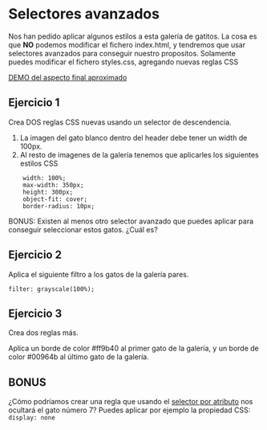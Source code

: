 # Selectores avanzados

Nos han pedido aplicar algunos estilos a esta galería de gatitos.
La cosa es que **NO** podemos modificar el fichero index.html, y tendremos que usar selectores avanzados para conseguir nuestro propositos. Solamente puedes modificar el fichero styles.css, agregando nuevas reglas CSS

[DEMO del aspecto final aproximado](https://omiras.github.io/selectores-avanzados/)

## Ejercicio 1

Crea DOS reglas CSS nuevas usando un selector de descendencia.

1. La imagen del gato blanco dentro del header debe tener un width de 100px.
2. Al resto de imagenes de la galería tenemos que aplicarles los siguientes estilos CSS

```
    width: 100%;
    max-width: 350px;
    height: 300px;
    object-fit: cover;
    border-radius: 10px;

```

BONUS: Existen al menos otro selector avanzado que puedes aplicar para conseguir seleccionar estos gatos. ¿Cuál es?

## Ejercicio 2
Aplica el siguiente filtro a los gatos de la galería pares.
```
filter: grayscale(100%);
```

## Ejercicio 3
Crea dos reglas más.

Aplica un borde de color #ff9b40 al primer gato de la galería, y un borde de color #00964b al último gato de la galería.

## BONUS

¿Cómo podríamos crear una regla que usando el [selector por atributo](https://www.w3schools.com/css/css_attribute_selectors.asp) nos ocultará el gato número 7? Puedes aplicar por ejemplo la propiedad CSS: `display: none`
